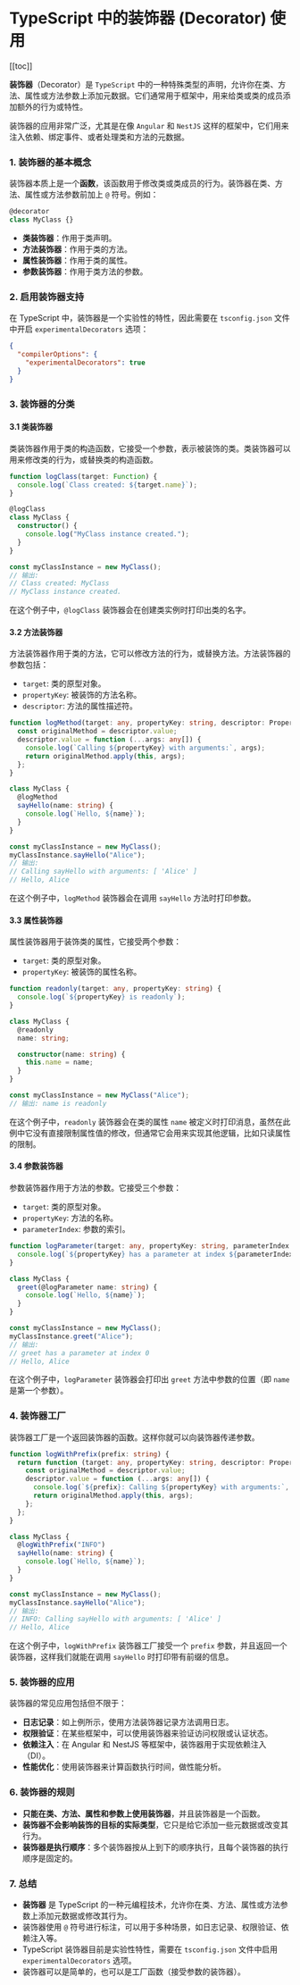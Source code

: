 # TypeScript 中的装饰器 (Decorator) 使用

[[toc]]

**装饰器**（Decorator）是 `TypeScript` 中的一种特殊类型的声明，允许你在类、方法、属性或方法参数上添加元数据。它们通常用于框架中，用来给类或类的成员添加额外的行为或特性。

装饰器的应用非常广泛，尤其是在像 `Angular` 和 `NestJS` 这样的框架中，它们用来注入依赖、绑定事件、或者处理类和方法的元数据。

### 1. **装饰器的基本概念**

装饰器本质上是一个**函数**，该函数用于修改类或类成员的行为。装饰器在类、方法、属性或方法参数前加上 `@` 符号。例如：

```typescript
@decorator
class MyClass {}
```

- **类装饰器**：作用于类声明。
- **方法装饰器**：作用于类的方法。
- **属性装饰器**：作用于类的属性。
- **参数装饰器**：作用于类方法的参数。

### 2. **启用装饰器支持**

在 TypeScript 中，装饰器是一个实验性的特性，因此需要在 `tsconfig.json` 文件中开启 `experimentalDecorators` 选项：

```json
{
  "compilerOptions": {
    "experimentalDecorators": true
  }
}
```

### 3. **装饰器的分类**

#### 3.1 **类装饰器**

类装饰器作用于类的构造函数，它接受一个参数，表示被装饰的类。类装饰器可以用来修改类的行为，或替换类的构造函数。

```typescript
function logClass(target: Function) {
  console.log(`Class created: ${target.name}`);
}

@logClass
class MyClass {
  constructor() {
    console.log("MyClass instance created.");
  }
}

const myClassInstance = new MyClass();
// 输出:
// Class created: MyClass
// MyClass instance created.
```

在这个例子中，`@logClass` 装饰器会在创建类实例时打印出类的名字。

#### 3.2 **方法装饰器**

方法装饰器作用于类的方法，它可以修改方法的行为，或替换方法。方法装饰器的参数包括：

- `target`: 类的原型对象。
- `propertyKey`: 被装饰的方法名称。
- `descriptor`: 方法的属性描述符。

```typescript
function logMethod(target: any, propertyKey: string, descriptor: PropertyDescriptor) {
  const originalMethod = descriptor.value;
  descriptor.value = function (...args: any[]) {
    console.log(`Calling ${propertyKey} with arguments:`, args);
    return originalMethod.apply(this, args);
  };
}

class MyClass {
  @logMethod
  sayHello(name: string) {
    console.log(`Hello, ${name}`);
  }
}

const myClassInstance = new MyClass();
myClassInstance.sayHello("Alice");
// 输出:
// Calling sayHello with arguments: [ 'Alice' ]
// Hello, Alice
```

在这个例子中，`logMethod` 装饰器会在调用 `sayHello` 方法时打印参数。

#### 3.3 **属性装饰器**

属性装饰器用于装饰类的属性，它接受两个参数：

- `target`: 类的原型对象。
- `propertyKey`: 被装饰的属性名称。

```typescript
function readonly(target: any, propertyKey: string) {
  console.log(`${propertyKey} is readonly`);
}

class MyClass {
  @readonly
  name: string;

  constructor(name: string) {
    this.name = name;
  }
}

const myClassInstance = new MyClass("Alice");
// 输出: name is readonly
```

在这个例子中，`readonly` 装饰器会在类的属性 `name` 被定义时打印消息，虽然在此例中它没有直接限制属性值的修改，但通常它会用来实现其他逻辑，比如只读属性的限制。

#### 3.4 **参数装饰器**

参数装饰器作用于方法的参数。它接受三个参数：

- `target`: 类的原型对象。
- `propertyKey`: 方法的名称。
- `parameterIndex`: 参数的索引。

```typescript
function logParameter(target: any, propertyKey: string, parameterIndex: number) {
  console.log(`${propertyKey} has a parameter at index ${parameterIndex}`);
}

class MyClass {
  greet(@logParameter name: string) {
    console.log(`Hello, ${name}`);
  }
}

const myClassInstance = new MyClass();
myClassInstance.greet("Alice");
// 输出:
// greet has a parameter at index 0
// Hello, Alice
```

在这个例子中，`logParameter` 装饰器会打印出 `greet` 方法中参数的位置（即 `name` 是第一个参数）。

### 4. **装饰器工厂**

装饰器工厂是一个返回装饰器的函数。这样你就可以向装饰器传递参数。

```typescript
function logWithPrefix(prefix: string) {
  return function (target: any, propertyKey: string, descriptor: PropertyDescriptor) {
    const originalMethod = descriptor.value;
    descriptor.value = function (...args: any[]) {
      console.log(`${prefix}: Calling ${propertyKey} with arguments:`, args);
      return originalMethod.apply(this, args);
    };
  };
}

class MyClass {
  @logWithPrefix("INFO")
  sayHello(name: string) {
    console.log(`Hello, ${name}`);
  }
}

const myClassInstance = new MyClass();
myClassInstance.sayHello("Alice");
// 输出:
// INFO: Calling sayHello with arguments: [ 'Alice' ]
// Hello, Alice
```

在这个例子中，`logWithPrefix` 装饰器工厂接受一个 `prefix` 参数，并且返回一个装饰器，这样我们就能在调用 `sayHello` 时打印带有前缀的信息。

### 5. **装饰器的应用**

装饰器的常见应用包括但不限于：

- **日志记录**：如上例所示，使用方法装饰器记录方法调用日志。
- **权限验证**：在某些框架中，可以使用装饰器来验证访问权限或认证状态。
- **依赖注入**：在 Angular 和 NestJS 等框架中，装饰器用于实现依赖注入（DI）。
- **性能优化**：使用装饰器来计算函数执行时间，做性能分析。

### 6. **装饰器的规则**

- **只能在类、方法、属性和参数上使用装饰器**，并且装饰器是一个函数。
- **装饰器不会影响装饰的目标的实际类型**，它只是给它添加一些元数据或改变其行为。
- **装饰器是执行顺序**：多个装饰器按从上到下的顺序执行，且每个装饰器的执行顺序是固定的。

### 7. **总结**

- **装饰器** 是 TypeScript 的一种元编程技术，允许你在类、方法、属性或方法参数上添加元数据或修改其行为。
- 装饰器使用 `@` 符号进行标注，可以用于多种场景，如日志记录、权限验证、依赖注入等。
- TypeScript 装饰器目前是实验性特性，需要在 `tsconfig.json` 文件中启用 `experimentalDecorators` 选项。
- 装饰器可以是简单的，也可以是工厂函数（接受参数的装饰器）。
